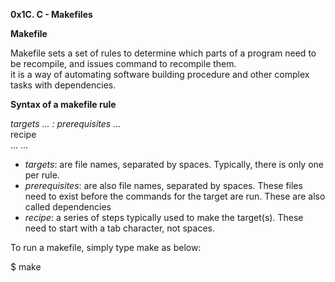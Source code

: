 **0x1C. C - Makefiles**    
  
**Makefile**    

Makefile sets a set of rules to determine which parts of a program need to be recompile, and issues command to recompile them.  
it is a way of automating software building procedure and other complex tasks with dependencies.    

**Syntax of a makefile rule**    

*targets ... : prerequisites ...*  
	recipe  
	...
	...    

- *targets*: are file names, separated by spaces. Typically, there is only one per rule.  
- *prerequisites*: are also file names, separated by spaces. These files need to exist before the commands for the target are run. These are also called dependencies  
- *recipe*: a series of steps typically used to make the target(s). These need to start with a tab character, not spaces.    

To run a makefile, simply type make as below:  

$ make
